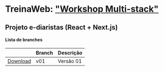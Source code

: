 # TreinaWeb: ["Workshop Multi-stack"](https://www.treinaweb.com.br/painel/multi-stack)

## Projeto e-diaristas (React + Next.js)

#### Lista de branches

|                                                                                              | Branch | Descrição |
| -------------------------------------------------------------------------------------------- | ------ | --------- |
| [Download](https://github.com/treinaweb/treinaweb-workshop-multistack-react/archive/v01.zip) | v01    | Versão 01 |
